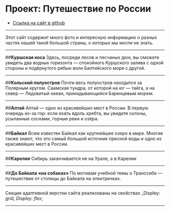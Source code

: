 # Проект: Путешествие по России

* [Ссылка на сайт в github](https://matilda-iv75.github.io/russian-travel/)

***
Этот сайт содержит много фото и интересную информацию о разных частях нашей такой большой страны, о которых мы могли не знать. 
***
##__Куршская коса__
Здесь, посреди лесов и песчаных дюн, вы сможете увидеть два водных горизонта — спокойного Куршского залива с одной стороны и подёрнутого рябью волн Балтийского моря с другой.
***
##__Кольский полуостров__
Почти весь полуостров находится за Полярным кругом. Саамская тундра, от которой на юг — тайга, а на север — Ледовитый океан, прикидывающийся Баренцевым морем.
***
##__Алтай__
Алтай — одно из красивейших мест в России. В первую очередь из-за гор: если ехать вдоль хребта, вы увидите склоны, усыпанные соснами, горные реки и озёра.
***
##__Байкал__
Всем известен Байкал как крупнейшее озеро в мире. Многие также знают, что это самый большой источник пресной воды и одно из красивейших мест в России.
***
##__Карелия__
Сибирь заканчивается не на Урале, а в Карелии
***
##__До Байкала «на собаках»__
По мотивам учебной темы о Транссибе — путешествие от столицы до Байкала на электричках. 
***
Секции адаптивной верстки сайта реализованы на свойствах _Displey: grid, _Displey: flex_;
***




